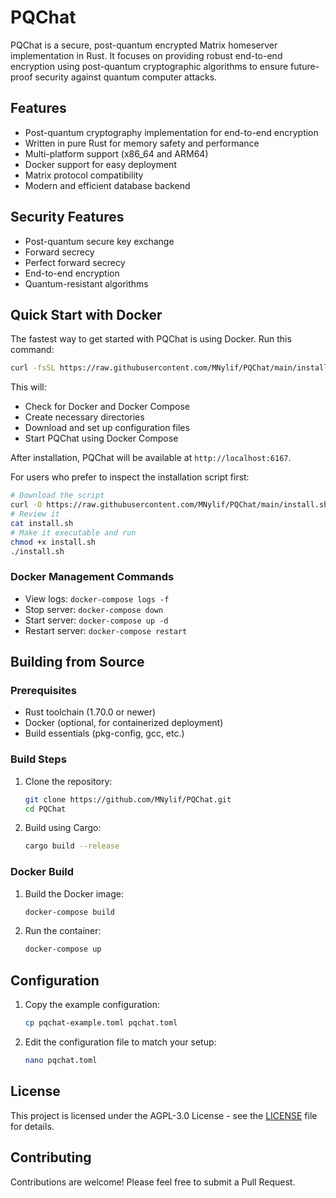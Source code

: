 # PQChat

PQChat is a secure, post-quantum encrypted Matrix homeserver implementation in Rust. It focuses on providing robust end-to-end encryption using post-quantum cryptographic algorithms to ensure future-proof security against quantum computer attacks.

## Features

- Post-quantum cryptography implementation for end-to-end encryption
- Written in pure Rust for memory safety and performance
- Multi-platform support (x86_64 and ARM64)
- Docker support for easy deployment
- Matrix protocol compatibility
- Modern and efficient database backend

## Security Features

- Post-quantum secure key exchange
- Forward secrecy
- Perfect forward secrecy
- End-to-end encryption
- Quantum-resistant algorithms

## Quick Start with Docker

The fastest way to get started with PQChat is using Docker. Run this command:

```bash
curl -fsSL https://raw.githubusercontent.com/MNylif/PQChat/main/install.sh | bash
```

This will:
- Check for Docker and Docker Compose
- Create necessary directories
- Download and set up configuration files
- Start PQChat using Docker Compose

After installation, PQChat will be available at `http://localhost:6167`.

For users who prefer to inspect the installation script first:
```bash
# Download the script
curl -O https://raw.githubusercontent.com/MNylif/PQChat/main/install.sh
# Review it
cat install.sh
# Make it executable and run
chmod +x install.sh
./install.sh
```

### Docker Management Commands

- View logs: `docker-compose logs -f`
- Stop server: `docker-compose down`
- Start server: `docker-compose up -d`
- Restart server: `docker-compose restart`

## Building from Source

### Prerequisites

- Rust toolchain (1.70.0 or newer)
- Docker (optional, for containerized deployment)
- Build essentials (pkg-config, gcc, etc.)

### Build Steps

1. Clone the repository:
   ```bash
   git clone https://github.com/MNylif/PQChat.git
   cd PQChat
   ```

2. Build using Cargo:
   ```bash
   cargo build --release
   ```

### Docker Build

1. Build the Docker image:
   ```bash
   docker-compose build
   ```

2. Run the container:
   ```bash
   docker-compose up
   ```

## Configuration

1. Copy the example configuration:
   ```bash
   cp pqchat-example.toml pqchat.toml
   ```

2. Edit the configuration file to match your setup:
   ```bash
   nano pqchat.toml
   ```

## License

This project is licensed under the AGPL-3.0 License - see the [LICENSE](LICENSE) file for details.

## Contributing

Contributions are welcome! Please feel free to submit a Pull Request.
